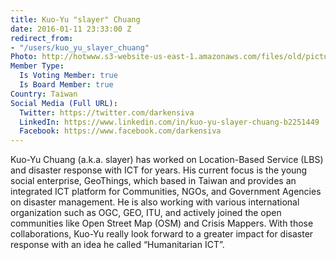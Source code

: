```yaml
---
title: Kuo-Yu "slayer" Chuang
date: 2016-01-11 23:33:00 Z
redirect_from:
- "/users/kuo_yu_slayer_chuang"
Photo: http://hotwww.s3-website-us-east-1.amazonaws.com/files/old/pictures/picture-317-1452565583.jpg
Member Type:
  Is Voting Member: true
  Is Board Member: true
Country: Taiwan
Social Media (Full URL):
  Twitter: https://twitter.com/darkensiva
  LinkedIn: https://www.linkedin.com/in/kuo-yu-slayer-chuang-b2251449
  Facebook: https://www.facebook.com/darkensiva
---
```


<p>Kuo-Yu Chuang (a.k.a. slayer) has worked on Location-Based Service (LBS) and disaster response with ICT for years. His current focus is the young social enterprise, GeoThings, which based in Taiwan and provides an integrated ICT platform for Communities, NGOs, and Government Agencies on disaster management. He is also working with various international organization such as OGC, GEO, ITU, and actively joined the open communities like Open Street Map (OSM) and Crisis Mappers. With those collaborations, Kuo-Yu really look forward to a greater impact for disaster response with an idea he called “Humanitarian ICT”.</p>
